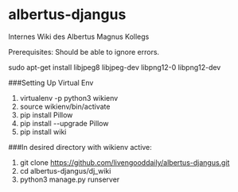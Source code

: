 # albertus-djangus
Internes Wiki des Albertus Magnus Kollegs

Prerequisites: Should be able to ignore errors.

sudo apt-get install libjpeg8 libjpeg-dev libpng12-0 libpng12-dev

###Setting Up Virtual Env
1. virtualenv -p python3 wikienv
2. source wikienv/bin/activate
3. pip install Pillow
4. pip install --upgrade Pillow
5. pip install wiki

###In desired directory with wikienv active:
1. git clone https://github.com/livengooddaily/albertus-djangus.git
2. cd albertus-djangus/dj_wiki
3. python3 manage.py runserver

